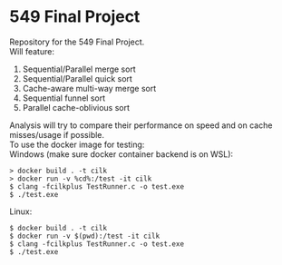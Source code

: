 # 549 Final Project
Repository for the 549 Final Project.  
Will feature:  
1. Sequential/Parallel merge sort
2. Sequential/Parallel quick sort
3. Cache-aware multi-way merge sort
4. Sequential funnel sort
5. Parallel cache-oblivious sort

Analysis will try to compare their performance on speed and on cache misses/usage if possible.  
To use the docker image for testing:  
Windows (make sure docker container backend is on WSL):
```
> docker build . -t cilk
> docker run -v %cd%:/test -it cilk
$ clang -fcilkplus TestRunner.c -o test.exe
$ ./test.exe
```
Linux:
```
$ docker build . -t cilk
$ docker run -v $(pwd):/test -it cilk
$ clang -fcilkplus TestRunner.c -o test.exe
$ ./test.exe
```